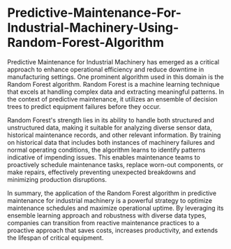 # Predictive-Maintenance-For-Industrial-Machinery-Using-Random-Forest-Algorithm

Predictive Maintenance for Industrial Machinery has emerged as a critical approach to enhance operational efficiency and reduce downtime in manufacturing settings. One prominent algorithm used in this domain is the Random Forest algorithm. Random Forest is a machine learning technique that excels at handling complex data and extracting meaningful patterns. In the context of predictive maintenance, it utilizes an ensemble of decision trees to predict equipment failures before they occur.

Random Forest's strength lies in its ability to handle both structured and unstructured data, making it suitable for analyzing diverse sensor data, historical maintenance records, and other relevant information. By training on historical data that includes both instances of machinery failures and normal operating conditions, the algorithm learns to identify patterns indicative of impending issues. This enables maintenance teams to proactively schedule maintenance tasks, replace worn-out components, or make repairs, effectively preventing unexpected breakdowns and minimizing production disruptions.

In summary, the application of the Random Forest algorithm in predictive maintenance for industrial machinery is a powerful strategy to optimize maintenance schedules and maximize operational uptime. By leveraging its ensemble learning approach and robustness with diverse data types, companies can transition from reactive maintenance practices to a proactive approach that saves costs, increases productivity, and extends the lifespan of critical equipment.
